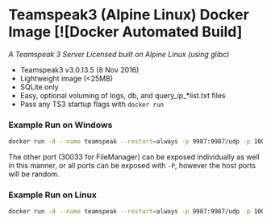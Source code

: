 # Teamspeak3 (Alpine Linux) Docker Image [![Docker Automated Build]

_A Teamspeak 3 Server Licensed built on Alpine Linux (using glibc)_

* Teamspeak3 v3.0.13.5 (8 Nov 2016)
* Lightweight image (<25MB)
* SQLite only
* Easy, optional voluming of logs, db, and query_ip_*list.txt files
* Pass any TS3 startup flags with `docker run`

### Example Run on Windows

```sh
docker run -d --name teamspeak --restart=always -p 9987:9987/udp -p 10011:10011 -v D:\teamspeak\deploy\data:/data r34l1v3/rodaine-teamspeak3-licensed-alpine:3.0.13.5
```

The other port (30033 for FileManager) can be exposed
individually as well in this manner, or all ports can be exposed with `-P`, 
however the host ports will be random.

### Example Run on Linux

```sh
docker run -d --name teamspeak --restart=always -p 9987:9987/udp -p 10011:10011 -v /opt/teamspeak/deploy/data:/data r34l1v3/rodaine-teamspeak3-licensed-alpine:3.0.13.5
```